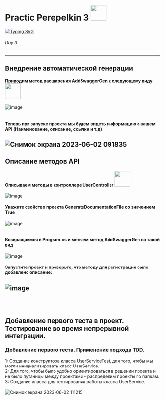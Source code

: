 # Practic Perepelkin 3 <img src="https://media.tenor.com/1F5216kJIJQAAAAd/sad-nigga.gif" height="50"/></h1>   
[![Typing SVG](https://readme-typing-svg.herokuapp.com?color=%2336BCF7&lines=Continuation+of+work+with+api)](https://i.gifer.com/BulL.gif)
###### Day 3 ######
-------------------------
## Внедрение автоматической генерации ##
#### Приводим метод расширения AddSwaggerGen к следующему виду <img src="https://upload.wikimedia.org/wikipedia/commons/8/89/Red-animated-arrow-down.gif" height="50"/></h1> ####
![image](https://github.com/MaxZond/Practic-Day-3/assets/121193436/66d29d35-35a0-43a4-ac4c-37fcf1820811)
 <br></br>
 #### Теперь при запуске проекта мы будем видеть информацию о вашем API (Наименование, описание, ссылки и т.д) ####
![Снимок экрана 2023-06-02 091835](https://github.com/MaxZond/Practic-Day-3/assets/121193436/2581b26a-9b07-4418-995a-37f297eeb1cd)
-------------------------
## Описание методов API ##
#### Описываем методы в контроллере UserController <img src="https://upload.wikimedia.org/wikipedia/commons/8/89/Red-animated-arrow-down.gif" height="50"/></h1> ####
![image](https://github.com/MaxZond/Practic-Day-3/assets/121193436/4c3b213d-e340-404a-8a69-9e4badd2c9e0)
#### Укажите свойство проекта GenerateDocumentationFile со значением True ####
![image](https://github.com/MaxZond/Practic-Day-3/assets/121193436/7e4a9c15-e252-4530-b508-43938e097df7)
 <br></br>
 #### Возвращаемся в Program.cs и меняем метод AddSwaggerGen на такой вид ####
 ![image](https://github.com/MaxZond/Practic-Day-3/assets/121193436/a4aaf270-8945-465d-b793-86b8c3e3a5b0)
 #### Запустите проект и проверьте, что методу для регистрации было добавлено описание: ####
 ![image](https://github.com/MaxZond/Practic-Day-3/assets/121193436/6a17d5f8-ff99-4bb7-8095-75f8a9a4ba28)
 -------------------------
  <br></br>
 ## Добавление первого теста в проект. Тестирование во время непрерывной интеграции. ##
 ### Добавление первого теста. Применение подхода TDD. ###
  1: Создание конструктора класса UserServiceTest, для того, чтобы мы могли инициализировать класс UserService.      
  2: Для того, чтобы было удобно ориентироваться в решении проекта и не было путаницы между проектами - распределим проекты по папкам.     
  3: Создание класса для тестирования работы класса UserService.
    <br></br>
![Снимок экрана 2023-06-02 111215](https://github.com/MaxZond/Practic-Day-3/assets/121193436/c7d70bf7-e63b-42d1-8846-fa0ee182bd05)

 
